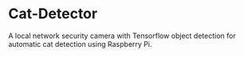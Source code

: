 # Cat-Detector
A local network security camera with Tensorflow object detection for automatic cat detection using Raspberry Pi.
